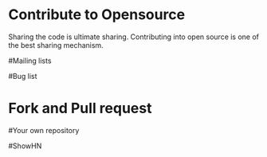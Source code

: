 # Contribute to Opensource
Sharing the code is ultimate sharing. Contributing into open source is one of the best sharing mechanism.

#Mailing lists


#Bug list


# Fork and Pull request


#Your own repository

#ShowHN
